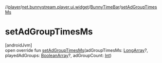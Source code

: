 //[player](../../../index.md)/[net.bunnystream.player.ui.widget](../index.md)/[BunnyTimeBar](index.md)/[setAdGroupTimesMs](set-ad-group-times-ms.md)

# setAdGroupTimesMs

[androidJvm]\
open override fun [setAdGroupTimesMs](set-ad-group-times-ms.md)(adGroupTimesMs: [LongArray](https://kotlinlang.org/api/latest/jvm/stdlib/kotlin-stdlib/kotlin/-long-array/index.html)?, playedAdGroups: [BooleanArray](https://kotlinlang.org/api/latest/jvm/stdlib/kotlin-stdlib/kotlin/-boolean-array/index.html)?, adGroupCount: [Int](https://kotlinlang.org/api/latest/jvm/stdlib/kotlin-stdlib/kotlin/-int/index.html))
